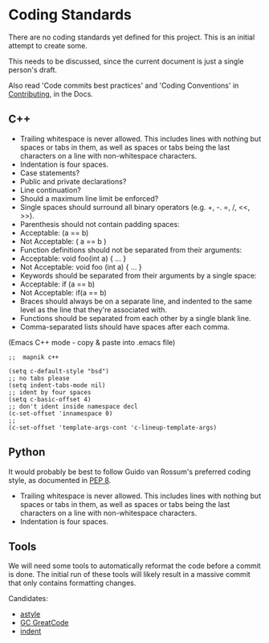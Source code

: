 <!-- Name: CodingStandards -->
<!-- Version: 5 -->
<!-- Last-Modified: 2009/11/09 09:21:05 -->
<!-- Author: artem -->
# Coding Standards

There are no coding standards yet defined for this project. This is an initial attempt to create some.

This needs to be discussed, since the current document is just a single person's draft.

Also read 'Code commits best practices' and 'Coding Conventions' in [Contributing](https://github.com/mapnik/mapnik/blob/master/docs/contributing.markdown), in the Docs. 

## C++

 * Trailing whitespace is never allowed. This includes lines with nothing but spaces or tabs in them, as well as spaces or tabs being the last characters on a line with non-whitespace characters.
 * Indentation is four spaces.
  * Case statements?
  * Public and private declarations?
  * Line continuation?
 * Should a maximum line limit be enforced?
 * Single spaces should surround all binary operators (e.g. +, -. =, /, <<, >>).
 * Parenthesis should not contain padding spaces:
  * Acceptable: (a == b)
  * Not Acceptable: ( a == b )
 * Function definitions should not be separated from their arguments:
  * Acceptable: void foo(int a) { ... }
  * Not Acceptable: void foo (int a) { ... }
 * Keywords should be separated from their arguments by a single space:
  * Acceptable: if (a == b)
  * Not Acceptable: if(a == b)
 * Braces should always be on a separate line, and indented to the same level as the line that they're associated with.
 * Functions should be separated from each other by a single blank line.
 * Comma-separated lists should have spaces after each comma.

(Emacs C++ mode - copy & paste into .emacs file)

    ;;  mapnik c++ 
    
    (setq c-default-style "bsd")
    ;; no tabs please
    (setq indent-tabs-mode nil)
    ;; ident by four spaces
    (setq c-basic-offset 4)
    ;; don't ident inside namespace decl
    (c-set-offset 'innamespace 0)
    ;;
    (c-set-offset 'template-args-cont 'c-lineup-template-args)
    



## Python

It would probably be best to follow Guido van Rossum's preferred coding style, as documented in [PEP 8](http://www.python.org/dev/peps/pep-0008/).

 * Trailing whitespace is never allowed. This includes lines with nothing but spaces or tabs in them, as well as spaces or tabs being the last characters on a line with non-whitespace characters.
 * Indentation is four spaces.

## Tools

We will need some tools to automatically reformat the code before a commit is done. The initial run of these tools will likely result in a massive commit that only contains formatting changes.

Candidates:

 * [astyle](http://astyle.sourceforge.net/)
 * [GC GreatCode](http://sourceforge.net/projects/gcgreatcode/)
 * [indent](http://www.gnu.org/software/indent/)
